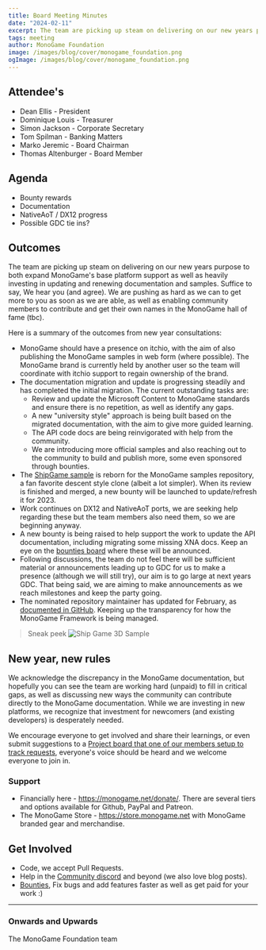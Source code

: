 ```yaml
---
title: Board Meeting Minutes
date: "2024-02-11"
excerpt: The team are picking up steam on delivering on our new years purpose to both expand MonoGame's base platform support as well as heavily investing in updating and renewing documentation and samples.  Suffice to say, We hear you (and agree).  We are pushing as hard as we can to get more to you as soon as we are able, as well as enabling community members to contribute and get their own names in the MonoGame hall of fame (tbc).
tags: meeting
author: MonoGame Foundation
image: /images/blog/cover/monogame_foundation.png
ogImage: /images/blog/cover/monogame_foundation.png
---
```


## Attendee's

- Dean Ellis - President
- Dominique Louis - Treasurer
- Simon Jackson - Corporate Secretary
- Tom Spilman - Banking Matters
- Marko Jeremic - Board Chairman
- Thomas Altenburger - Board Member

## Agenda

- Bounty rewards
- Documentation
- NativeAoT / DX12 progress
- Possible GDC tie ins?

## Outcomes

The team are picking up steam on delivering on our new years purpose to both expand MonoGame's base platform support as well as heavily investing in updating and renewing documentation and samples.  Suffice to say, We hear you (and agree).  We are pushing as hard as we can to get more to you as soon as we are able, as well as enabling community members to contribute and get their own names in the MonoGame hall of fame (tbc).

Here is a summary of the outcomes from new year consultations:

- MonoGame should have a presence on itchio, with the aim of also publishing the MonoGame samples in web form (where possible).  The MonoGame brand is currently held by another user so the team will coordinate with itchio support to regain ownership of the brand.
- The documentation migration and update is progressing steadily and has completed the initial migration.  The current outstanding tasks are:
  - Review and update the Microsoft Content to MonoGame standards and ensure there is no repetition, as well as identify any gaps.
  - A new "university style" approach is being built based on the migrated documentation, with the aim to give more guided learning.
  - The API code docs are being reinvigorated with help from the community.
  - We are introducing more official samples and also reaching out to the community to build and publish more, some even sponsored through bounties.
- The [ShipGame sample](https://github.com/MonoGame/MonoGame.Samples/tree/feature/ship-game/ShipGame) is reborn for the MonoGame samples repository, a fan favorite descent style clone (albeit a lot simpler).  When its review is finished and merged, a new bounty will be launched to update/refresh it for 2023.
- Work continues on DX12 and NativeAoT ports, we are seeking help regarding these but the team members also need them, so we are beginning anyway.
- A new bounty is being raised to help support the work to update the API documentation, including migrating some missing XNA docs.  Keep an eye on the [bounties board](https://github.com/MonoGame/MonoGame/issues/8120) where these will be announced.
- Following discussions, the team do not feel there will be sufficient material or announcements leading up to GDC for us to make a presence (although we will still try), our aim is to go large at next years GDC.  That being said, we are aiming to make announcements as we reach milestones and keep the party going.
- The nominated repository maintainer has updated for February, as  [documented in GitHub](https://github.com/MonoGame/MonoGame/issues/8118). Keeping up the transparency for how the MonoGame Framework is being managed.

> Sneak peek
> ![Ship Game 3D Sample](https://github.com/MonoGame/MonoGame.Samples/blob/feature/ship-game/Images/ShipGame.gif?raw=true)

## New year, new rules

We acknowledge the discrepancy in the MonoGame documentation, but hopefully you can see the team are working hard (unpaid) to fill in critical gaps, as well as discussing new ways the community can contribute directly to the MonoGame documentation.  While we are investing in new platforms, we recognize that investment for newcomers (and existing developers) is desperately needed.

We encourage everyone to get involved and share their learnings, or even submit suggestions to a [Project board that one of our members setup to track requests](https://github.com/users/SimonDarksideJ/projects/1), everyone's voice should be heard and we welcome everyone to join in.

### Support

- Financially here - https://monogame.net/donate/. There are several tiers and options available for Github, PayPal and Patreon.
- The MonoGame Store - https://store.monogame.net with MonoGame branded gear and merchandise.

## Get Involved

- Code, we accept Pull Requests.
- Help in the [Community discord](https://discord.gg/monogame) and beyond (we also love blog posts).
- [Bounties](https://github.com/MonoGame/MonoGame/issues/8120), Fix bugs and add features faster as well as get paid for your work :)

---

### Onwards and Upwards

The MonoGame Foundation team